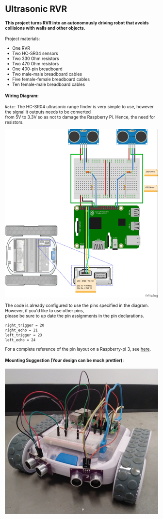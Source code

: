 # Ultrasonic RVR

#### This project turns RVR into an autonomously driving robot that avoids collisions with walls and other objects.

Project materials:
- One RVR
- Two HC-SR04 sensors
- Two 330 Ohm resistors
- Two 470 Ohm resistors
- One 400-pin breadboard
- Two male-male breadboard cables
- Five female-female breadboard cables
- Ten female-male breadboard cables

#### Wiring Diagram:
`Note:` The HC-SR04 ultrasonic range finder is very simple to use, however the signal it outputs needs to be converted\
from 5V to 3.3V so as not to damage the Raspberry Pi.  Hence, the need for resistors.

![Wiring Diagram](images/Ultrasonic_RVR_Diagram.jpg)


The code is already configured to use the pins specified in the diagram. However, if you'd like to use other pins,\
please be sure to up date the pin assignments in the pin declarations.

```
right_trigger = 20
right_echo = 21
left_trigger = 23
left_echo = 24
```

For a complete reference of the pin layout on a Raspberry-pi 3, see [here](https://pinout.xyz/).

#### Mounting Suggestion (Your design can be much prettier):
![Mounting Example](images/Mounting_Suggestion.jpg)